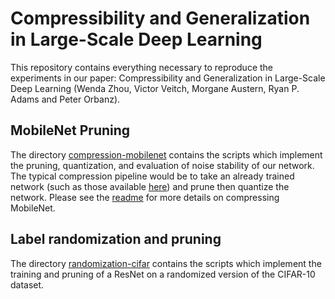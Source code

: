 # Compressibility and Generalization in Large-Scale Deep Learning

This repository contains everything necessary to reproduce the experiments
in our paper: Compressibility and Generalization in Large-Scale Deep Learning
(Wenda Zhou, Victor Veitch, Morgane Austern, Ryan P. Adams and Peter Orbanz).


## MobileNet Pruning

The directory [compression-mobilenet](https://github.com/wendazhou/nnet-compression-generalization/tree/master/scripts/compression-mobilenet)
contains the scripts which implement the pruning, quantization, and evaluation of noise stability of our network.
The typical compression pipeline would be to take an already trained network (such as those available [here](https://research.googleblog.com/2017/06/mobilenets-open-source-models-for.html))
and prune then quantize the network. Please see the [readme](https://github.com/wendazhou/nnet-compression-generalization/blob/master/scripts/compression-mobilenet/README.md)
for more details on compressing MobileNet.

## Label randomization and pruning

The directory [randomization-cifar](https://github.com/wendazhou/nnet-compression-generalization/tree/master/scripts/randomization-cifar)
contains the scripts which implement the training and pruning of a ResNet on a randomized version of the CIFAR-10 dataset.
